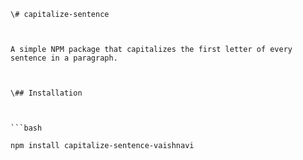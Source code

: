     \# capitalize-sentence



    A simple NPM package that capitalizes the first letter of every sentence in a paragraph.



    \## Installation



    ```bash

    npm install capitalize-sentence-vaishnavi




